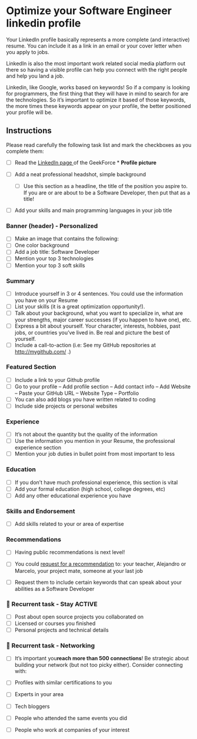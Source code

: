 # Optimize your Software Engineer linkedin profile

Your LinkedIn profile basically represents a more complete (and interactive) resume. 
You can include it as a link in an email or your cover letter when you apply to jobs.

LinkedIn is also the most important work related social media platform out there so
having a visible profile can help you connect with the right people and help you land a
job.

Linkedin, like Google, works based on keywords! So if a company is looking for
programmers, the first thing that they will have in mind to search for are the
technologies. So it’s important to optimize it based of those keywords, the more times
these keywords appear on your profile, the better positioned your profile will be.

## Instructions

Please read carefully the following task list and mark the checkboxes as you complete
them:

- [ ] Read the [LinkedIn page ](https://4geeksacademy.notion.site/About-LinkedIn-db2a04efb8f14f43a1c53e410d8d274d) of the GeekForce * **Profile picture**

- [ ] Add a neat professional headshot, simple background
	- [ ] Use this section as a headline, the title of the position you aspire to. If you are or are about to be a Software Developer, then put that as a title!
- [ ]  Add your skills and main programming languages in your job title

### Banner (header) - Personalized

- [ ] Make an image that contains the following:
- [ ] One color background 
- [ ] Add a job title: Software Developer
- [ ] Mention your top 3 technologies
- [ ] Mention your top 3 soft skills 

### Summary

- [ ] Introduce yourself in 3 or 4 sentences. You could use the information you have on your Resume
- [ ] List your skills (it is a great optimization opportunity!). 
- [ ] Talk about your background, what you want to specialize in, what are your strengths, major career successes (if you happen to have one), etc.
- [ ] Express a bit about yourself. Your character, interests, hobbies, past jobs, or countries you’ve lived in. Be real and picture the best of yourself.
- [ ] Include a call-to-action (i.e: See my GitHub repositories at http://mygithub.com/ .)

### Featured Section
- [ ] Include a link to your Github profile 
- [ ] Go to your profile – Add profile section – Add contact info – Add Website – Paste your GitHub URL – Website Type – Portfolio
- [ ] You can also add blogs you have written related to coding 
- [ ] Include side projects or personal websites

### Experience

- [ ] It’s not about the quantity but the quality of the information 
- [ ] Use the information you mention in your Resume, the professional experience section
- [ ] Mention your job duties in bullet point from most important to less  

### Education

- [ ] If you don’t have much professional experience, this section is vital 
- [ ] Add your formal education (high school, college degrees, etc)
- [ ] Add any other educational experience you have 

### Skills and Endorsement
- [ ] Add skills related to your or area of expertise 

### Recommendations
- [ ] Having public recommendations is next level!
- [ ]  You could  [request for a recommendation](https://www.linkedin.com/help/linkedin/answer/a546682/request-a-recommendation?lang=en)  to: your teacher, Alejandro or Marcelo, your project mate, someone at your last job 

- [ ] Request them to include certain keywords that can speak about your abilities as a Software Developer 

### 🔄  Recurrent task - Stay ACTIVE
- [ ] Post about open source projects you collaborated on 
- [ ]  Licensed or courses you finished 
- [ ]  Personal projects and technical details 

### 🔄  Recurrent task - Networking
- [ ] It’s important you**reach more than 500 connections**! Be strategic about building your network (but not too picky either). Consider connecting with: 
- [ ] Profiles with similar certifications to you
- [ ] Experts in your area 
- [ ] Tech bloggers 
- [ ] People who attended the same events you did 
- [ ] People who work at companies of your interest 

